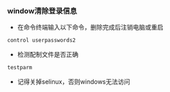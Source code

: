 <!--
 * @Author: 程英明
 * @Date: 2022-07-09 16:20:01
 * @LastEditTime: 2022-07-09 22:14:02
 
 * @LastEditors: 程英明
 * @Description: 
 * @FilePath: \doc-man\docs\software\samba\index.md
 * QQ:504875043@qq.com
-->
### window清除登录信息
- 在命令终端输入以下命令，删除完成后注销电脑或重启
```sh
control userpasswords2
```
- 检测配制文件是否正确
```sh
testparm
```
- 记得关掉selinux，否则windows无法访问